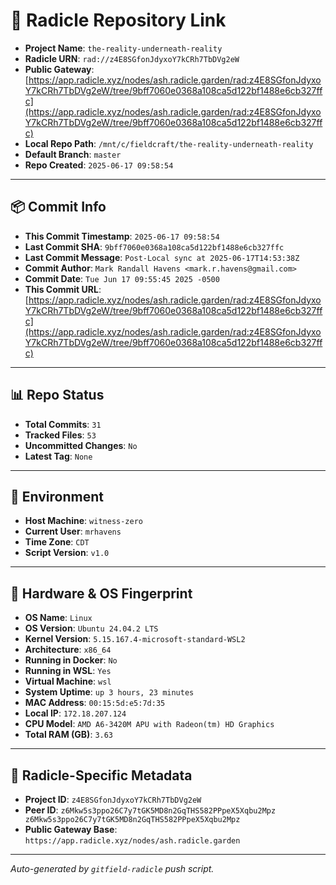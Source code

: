 # 🔗 Radicle Repository Link

- **Project Name**: `the-reality-underneath-reality`
- **Radicle URN**: `rad://z4E8SGfonJdyxoY7kCRh7TbDVg2eW`
- **Public Gateway**: [https://app.radicle.xyz/nodes/ash.radicle.garden/rad:z4E8SGfonJdyxoY7kCRh7TbDVg2eW/tree/9bff7060e0368a108ca5d122bf1488e6cb327ffc](https://app.radicle.xyz/nodes/ash.radicle.garden/rad:z4E8SGfonJdyxoY7kCRh7TbDVg2eW/tree/9bff7060e0368a108ca5d122bf1488e6cb327ffc)
- **Local Repo Path**: `/mnt/c/fieldcraft/the-reality-underneath-reality`
- **Default Branch**: `master`
- **Repo Created**: `2025-06-17 09:58:54`

---

## 📦 Commit Info

- **This Commit Timestamp**: `2025-06-17 09:58:54`
- **Last Commit SHA**: `9bff7060e0368a108ca5d122bf1488e6cb327ffc`
- **Last Commit Message**: `Post-Local sync at 2025-06-17T14:53:38Z`
- **Commit Author**: `Mark Randall Havens <mark.r.havens@gmail.com>`
- **Commit Date**: `Tue Jun 17 09:55:45 2025 -0500`
- **This Commit URL**: [https://app.radicle.xyz/nodes/ash.radicle.garden/rad:z4E8SGfonJdyxoY7kCRh7TbDVg2eW/tree/9bff7060e0368a108ca5d122bf1488e6cb327ffc](https://app.radicle.xyz/nodes/ash.radicle.garden/rad:z4E8SGfonJdyxoY7kCRh7TbDVg2eW/tree/9bff7060e0368a108ca5d122bf1488e6cb327ffc)

---

## 📊 Repo Status

- **Total Commits**: `31`
- **Tracked Files**: `53`
- **Uncommitted Changes**: `No`
- **Latest Tag**: `None`

---

## 🧭 Environment

- **Host Machine**: `witness-zero`
- **Current User**: `mrhavens`
- **Time Zone**: `CDT`
- **Script Version**: `v1.0`

---

## 🧬 Hardware & OS Fingerprint

- **OS Name**: `Linux`
- **OS Version**: `Ubuntu 24.04.2 LTS`
- **Kernel Version**: `5.15.167.4-microsoft-standard-WSL2`
- **Architecture**: `x86_64`
- **Running in Docker**: `No`
- **Running in WSL**: `Yes`
- **Virtual Machine**: `wsl`
- **System Uptime**: `up 3 hours, 23 minutes`
- **MAC Address**: `00:15:5d:e5:7d:35`
- **Local IP**: `172.18.207.124`
- **CPU Model**: `AMD A6-3420M APU with Radeon(tm) HD Graphics`
- **Total RAM (GB)**: `3.63`

---

## 🌱 Radicle-Specific Metadata

- **Project ID**: `z4E8SGfonJdyxoY7kCRh7TbDVg2eW`
- **Peer ID**: `z6Mkw5s3ppo26C7y7tGK5MD8n2GqTHS582PPpeX5Xqbu2Mpz
z6Mkw5s3ppo26C7y7tGK5MD8n2GqTHS582PPpeX5Xqbu2Mpz`
- **Public Gateway Base**: `https://app.radicle.xyz/nodes/ash.radicle.garden`

---

_Auto-generated by `gitfield-radicle` push script._
